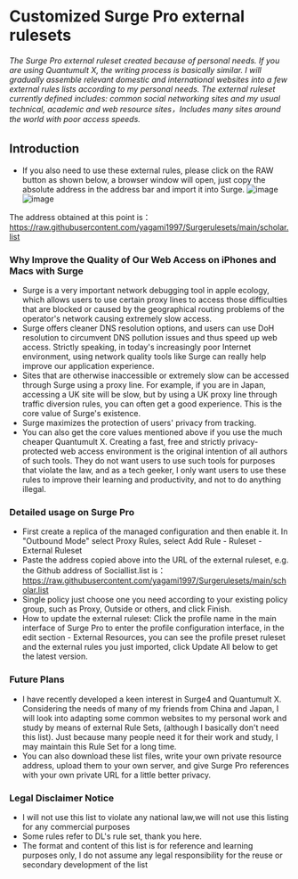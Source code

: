 # Customized Surge Pro external rulesets

###### The Surge Pro external ruleset created because of personal needs. If you are using Quantumult X, the writing process is basically similar. I will gradually assemble relevant domestic and international websites into a few external rules lists according to my personal needs. The external ruleset currently defined includes: common social networking sites and my usual technical, academic and web resource sites，Includes many sites around the world with poor access speeds.

## Introduction
* If you also need to use these external rules, please click on the RAW button as shown below, a browser window will open, just copy the absolute address in the address bar and import it into Surge.
![image](https://user-images.githubusercontent.com/7695407/172099104-a37bc55c-43a7-4b36-b172-75365c7be558.png)
![image](https://user-images.githubusercontent.com/7695407/172099581-683d27df-f6d2-44cd-b40b-b762c0043bcb.png)

The address obtained at this point is：https://raw.githubusercontent.com/yagami1997/Surgerulesets/main/scholar.list

### Why Improve the Quality of Our Web Access on iPhones and Macs with Surge

* Surge is a very important network debugging tool in apple ecology, which allows users to use certain proxy lines to access those difficulties that are blocked or caused by the geographical routing problems of the operator's network causing extremely slow access.
* Surge offers cleaner DNS resolution options, and users can use DoH resolution to circumvent DNS pollution issues and thus speed up web access. Strictly speaking, in today's increasingly poor Internet environment, using network quality tools like Surge can really help improve our application experience.
* Sites that are otherwise inaccessible or extremely slow can be accessed through Surge using a proxy line. For example, if you are in Japan, accessing a UK site will be slow, but by using a UK proxy line through traffic diversion rules, you can often get a good experience. This is the core value of Surge's existence.
* Surge maximizes the protection of users' privacy from tracking.
* You can also get the core values mentioned above if you use the much cheaper Quantumult X. Creating a fast, free and strictly privacy-protected web access environment is the original intention of all authors of such tools. They do not want users to use such tools for purposes that violate the law, and as a tech geeker, I only want users to use these rules to improve their learning and productivity, and not to do anything illegal.


### Detailed usage on Surge Pro
* First create a replica of the managed configuration and then enable it. In "Outbound Mode" select Proxy Rules, select Add Rule - Ruleset - External Ruleset
* Paste the address copied above into the URL of the external ruleset, e.g. the Github address of Sociallist.list is： https://raw.githubusercontent.com/yagami1997/Surgerulesets/main/scholar.list
* Single policy just choose one you need according to your existing policy group, such as Proxy, Outside or others, and click Finish.
* How to update the external ruleset: Click the profile name in the main interface of Surge Pro to enter the profile configuration interface, in the edit section - External Resources, you can see the profile preset ruleset and the external rules you just imported, click Update All below to get the latest version.

### Future Plans
* I have recently developed a keen interest in Surge4 and Quantumult X. Considering the needs of many of my friends from China and Japan, I will look into adapting some common websites to my personal work and study by means of external Rule Sets, (although I basically don't need this list). Just because many people need it for their work and study, I may maintain this Rule Set for a long time.
* You can also download these list files, write your own private resource address, upload them to your own server, and give Surge Pro references with your own private URL for a little better privacy.

### Legal Disclaimer Notice
* I will not use this list to violate any national law,we will not use this listing for any commercial purposes
* Some rules refer to DL's rule set, thank you here.
* The format and content of this list is for reference and learning purposes only, I do not assume any legal responsibility for the reuse or secondary development of the list
